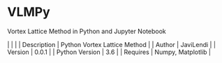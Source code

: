 # VLMPy
Vortex Lattice Method in Python and Jupyter Notebook

|  |  |
| Description | Python Vortex Lattice Method |
| Author | JaviLendi |
| Version | 0.0.1 |
| Python Version | 3.6 |
| Requires | Numpy, Matplotlib |
